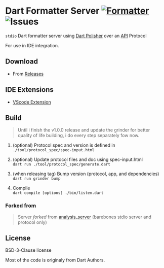 # Dart Formatter Server [![Formatter](https://shields.io/badge/dart-Formatter_Server-green?logo=dart&style=flat-square)](https://github.com/xnfo-dart/formatter_server) ![Issues](https://img.shields.io/github/issues/xnfo-dart/formatter_server)
 `stdio` Dart formatter server using [Dart Polisher] over an [API] Protocol
 
For use in IDE integration.


## Download
- From [Releases](https://github.com/xnfo-dart/formatter_server/releases)
 ## IDE Extensions
- [VScode Extension](https://github.com/xnfo-dart/dart-polisher-vscode)


## Build
> Until i finish the v1.0.0 release and update the grinder for better quality of life building, i do every step separately fow now.

1. (optional) Protocol spec and version is defined in<br>
```./tool/protocol_spec/spec-input.html```

2. (optional) Update protocol files and doc using spec-input.html<br>
```dart run ./tool/protocol_spec/generate.dart```

3. (when releasing tag) Bump version (protocol, app, and dependencies)<br>
```dart run grinder bump```

4. Compile<br>
```dart compile [options] ./bin/listen.dart```


### Forked from
>Server *forked* from [analysis_server](https://github.com/dart-lang/sdk/tree/main/pkg/analysis_server) (barebones stdio server and protocol only)


## License
BSD-3-Clause license

Most of the code is originaly from Dart Authors.

[API]: https://htmlpreview.github.io/?https://github.com/xnfo-dart/formatter_server/blob/master/doc/api.html

[Dart Polisher]: https://github.com/xnfo-dart/dart_polisher
